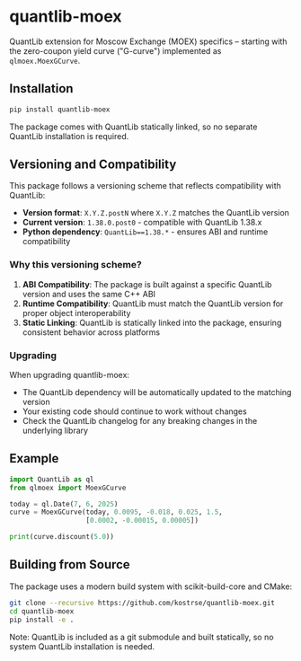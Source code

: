 # quantlib-moex

QuantLib extension for Moscow Exchange (MOEX) specifics – starting with the
zero-coupon yield curve ("G-curve") implemented as `qlmoex.MoexGCurve`.

## Installation

```bash
pip install quantlib-moex
```

The package comes with QuantLib statically linked, so no separate QuantLib installation is required.

## Versioning and Compatibility

This package follows a versioning scheme that reflects compatibility with QuantLib:

- **Version format**: `X.Y.Z.postN` where `X.Y.Z` matches the QuantLib version
- **Current version**: `1.38.0.post0` - compatible with QuantLib 1.38.x
- **Python dependency**: `QuantLib==1.38.*` - ensures ABI and runtime compatibility

### Why this versioning scheme?

1. **ABI Compatibility**: The package is built against a specific QuantLib version and uses the same C++ ABI
2. **Runtime Compatibility**: QuantLib must match the QuantLib version for proper object interoperability
3. **Static Linking**: QuantLib is statically linked into the package, ensuring consistent behavior across platforms

### Upgrading

When upgrading quantlib-moex:
- The QuantLib dependency will be automatically updated to the matching version
- Your existing code should continue to work without changes
- Check the QuantLib changelog for any breaking changes in the underlying library

## Example

```python
import QuantLib as ql
from qlmoex import MoexGCurve

today = ql.Date(7, 6, 2025)
curve = MoexGCurve(today, 0.0095, -0.018, 0.025, 1.5,
                   [0.0002, -0.00015, 0.00005])

print(curve.discount(5.0))
```

## Building from Source

The package uses a modern build system with scikit-build-core and CMake:

```bash
git clone --recursive https://github.com/kostrse/quantlib-moex.git
cd quantlib-moex
pip install -e .
```

Note: QuantLib is included as a git submodule and built statically, so no system QuantLib installation is needed.
